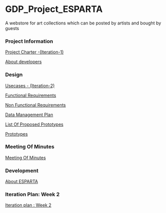# GDP_Project_ESPARTA
A webstore for art collections which can be posted by artists and bought by guests

### Project Information
[Project Charter -(Iteration-1)](https://github.com/AjayKumar1403/GDP_Project_ESPARTA/wiki/Project-Charter-(Iteration-1))

[About developers](https://github.com/AjayKumar1403/GDP_Project_ESPARTA/wiki/About-the-Developers)

### Design

[Usecases - (Iteration-2)](https://github.com/AjayKumar1403/GDP_Project_ESPARTA/wiki/Use-Cases-(Iteration-2))

[Functional Requirements](https://github.com/AjayKumar1403/GDP_Project_ESPARTA/wiki/Functional-Requirements-of-Esparta)

[Non Functional Requirements](https://github.com/AjayKumar1403/GDP_Project_ESPARTA/wiki/NON%E2%80%90FUNCTIONAL-REQUIREMENTS)

[Data Management Plan](https://github.com/AjayKumar1403/GDP_Project_ESPARTA/wiki/Data-Management-Plan)

[List Of Proposed Prototypes](https://github.com/AjayKumar1403/GDP_Project_ESPARTA/wiki/List-of-Proposed-Prototypes)

[ Prototypes](https://github.com/AjayKumar1403/GDP_Project_ESPARTA/wiki/Prototypes)

### Meeting Of Minutes
[Meeting Of Minutes](https://github.com/AjayKumar1403/GDP_Project_ESPARTA/wiki/Meeting-Of-Minutes)

### Development

[About ESPARTA ](https://github.com/AjayKumar1403/GDP_Project_ESPARTA/wiki/ESPARTA)

### Iteration Plan: Week 2
[Iteration plan : Week 2](https://github.com/AjayKumar1403/GDP_Project_ESPARTA/wiki/Iteration-Plan:-Week-2)

